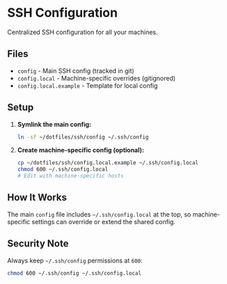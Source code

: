 # SSH Configuration

Centralized SSH configuration for all your machines.

## Files

- `config` - Main SSH config (tracked in git)
- `config.local` - Machine-specific overrides (gitignored)
- `config.local.example` - Template for local config

## Setup

1. **Symlink the main config:**
   ```bash
   ln -sf ~/dotfiles/ssh/config ~/.ssh/config
   ```

2. **Create machine-specific config (optional):**
   ```bash
   cp ~/dotfiles/ssh/config.local.example ~/.ssh/config.local
   chmod 600 ~/.ssh/config.local
   # Edit with machine-specific hosts
   ```

## How It Works

The main `config` file includes `~/.ssh/config.local` at the top, so machine-specific settings can override or extend the shared config.

## Security Note

Always keep `~/.ssh/config` permissions at `600`:
```bash
chmod 600 ~/.ssh/config ~/.ssh/config.local
```
